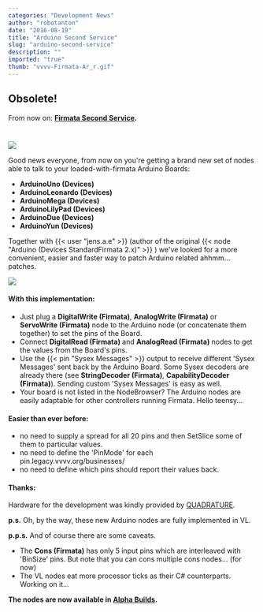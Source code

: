 ```yaml
---
categories: "Development News"
author: "robotanton"
date: "2016-08-19"
title: "Arduino Second Service"
slug: "arduino-second-service"
description: ""
imported: "true"
thumb: "vvvv-Firmata-Ar_r.gif"
---
```



##  Obsolete!

From now on: **[Firmata Second Service](/blog/2016/firmata-second-service).**

#  

![](vvvv-Firmata-Ar_r.gif) 


Good news everyone, from now on you're getting a brand new set of nodes able to talk to your loaded-with-firmata Arduino Boards:

* **ArduinoUno (Devices)**
* **ArduinoLeonardo (Devices)**
* **ArduinoMega (Devices)**
* **ArduinoLilyPad (Devices)**
* **ArduinoDue (Devices)**
* **ArduinoYun (Devices)**

Together with {{< user "jens.a.e" >}} (author of the original {{< node "Arduino (Devices StandardFirmata 2.x)" >}} ) we've looked for a more convenient, easier and faster way to patch Arduino related ahhmm... patches.

![](vvvv-Firmata-Ar_r.png) 

#### With this implementation:

* Just plug a **DigitalWrite (Firmata)**, **AnalogWrite (Firmata)** or **ServoWrite (Firmata)** node to the Arduino node (or concatenate them together) to set the pins of the Board.
* Connect **DigitalRead (Firmata)** and **AnalogRead (Firmata)** nodes to get the values from the Board's pins.
* Use the {{< pin "Sysex Messages" >}} output to receive different 'Sysex Messages' sent back by the Arduino Board. Some Sysex decoders are already there (see **StringDecoder (Firmata)**, **CapabilityDecoder (Firmata)**). Sending custom 'Sysex Messages' is easy as well.
* Your board is not listed in the NodeBrowser? The Arduino nodes are easily adaptable for other controllers running Firmata. Hello teensy...

#### Easier than ever before:

* no need to supply a spread for all 20 pins and then SetSlice some of them to particular values. 
* no need to define the 'PinMode' for each pin.legacy.vvvv.org/businesses/
* no need to define which pins should report their values back.

#### Thanks:

Hardware for the development was kindly provided by [QUADRATURE](https://legacy.vvvv.org/businesses/quadrature-goetz-neitsch-gbr).

**p.s.**
Oh, by the way, these new Arduino nodes are fully implemented in VL.

**p.p.s.**
And of course there are some caveats.

* The **Cons (Firmata)** has only 5 input pins which are interleaved with 'BinSize' pins.  But note that you can cons multiple cons nodes... (for now)
* The VL nodes eat more processor ticks as their C# counterparts. Working on it...

**The nodes are now available in [Alpha Builds](https://legacy.vvvv.org/downloads/previews).**